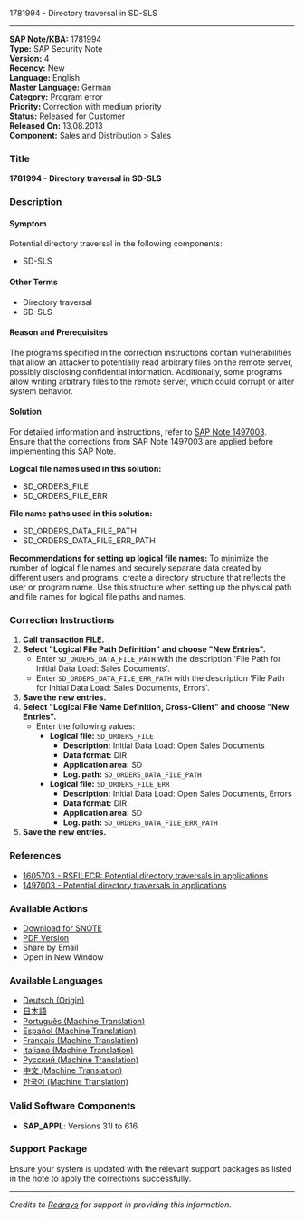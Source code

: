 1781994 - Directory traversal in SD-SLS

---

**SAP Note/KBA:** 1781994  
**Type:** SAP Security Note  
**Version:** 4  
**Recency:** New  
**Language:** English  
**Master Language:** German  
**Category:** Program error  
**Priority:** Correction with medium priority  
**Status:** Released for Customer  
**Released On:** 13.08.2013  
**Component:** Sales and Distribution > Sales

### Title
**1781994 - Directory traversal in SD-SLS**

### Description
#### Symptom
Potential directory traversal in the following components:
- SD-SLS

#### Other Terms
- Directory traversal
- SD-SLS

#### Reason and Prerequisites
The programs specified in the correction instructions contain vulnerabilities that allow an attacker to potentially read arbitrary files on the remote server, possibly disclosing confidential information. Additionally, some programs allow writing arbitrary files to the remote server, which could corrupt or alter system behavior.

#### Solution
For detailed information and instructions, refer to [SAP Note 1497003](https://me.sap.com/notes/1497003). Ensure that the corrections from SAP Note 1497003 are applied before implementing this SAP Note.

**Logical file names used in this solution:**
- SD_ORDERS_FILE
- SD_ORDERS_FILE_ERR

**File name paths used in this solution:**
- SD_ORDERS_DATA_FILE_PATH
- SD_ORDERS_DATA_FILE_ERR_PATH

**Recommendations for setting up logical file names:**
To minimize the number of logical file names and securely separate data created by different users and programs, create a directory structure that reflects the user or program name. Use this structure when setting up the physical path and file names for logical file paths and names.

### Correction Instructions
1. **Call transaction FILE.**
2. **Select "Logical File Path Definition" and choose "New Entries".**
   - Enter `SD_ORDERS_DATA_FILE_PATH` with the description 'File Path for Initial Data Load: Sales Documents'.
   - Enter `SD_ORDERS_DATA_FILE_ERR_PATH` with the description 'File Path for Initial Data Load: Sales Documents, Errors'.
3. **Save the new entries.**
4. **Select "Logical File Name Definition, Cross-Client" and choose "New Entries".**
   - Enter the following values:
     - **Logical file:** `SD_ORDERS_FILE`
       - **Description:** Initial Data Load: Open Sales Documents
       - **Data format:** DIR
       - **Application area:** SD
       - **Log. path:** `SD_ORDERS_DATA_FILE_PATH`
     - **Logical file:** `SD_ORDERS_FILE_ERR`
       - **Description:** Initial Data Load: Open Sales Documents, Errors
       - **Data format:** DIR
       - **Application area:** SD
       - **Log. path:** `SD_ORDERS_DATA_FILE_ERR_PATH`
5. **Save the new entries.**

### References
- [1605703 - RSFILECR: Potential directory traversals in applications](https://me.sap.com/notes/1605703)
- [1497003 - Potential directory traversals in applications](https://me.sap.com/notes/1497003)

### Available Actions
- [Download for SNOTE](https://notesdownloads.sap.com/note/0040000010529612017)
- [PDF Version](https://userapps.support.sap.com/sap/support/sfm/notes/print/0001781994?language=en-US&token=921D2DCF88544CCB18BB1630D02BD7CE)
- Share by Email
- Open in New Window

### Available Languages
- [Deutsch (Origin)](https://me.sap.com/notes/0001781994/D)
- [日本語](https://me.sap.com/notes/0001781994/J)
- [Português (Machine Translation)](https://me.sap.com/notes/0001781994/P)
- [Español (Machine Translation)](https://me.sap.com/notes/0001781994/S)
- [Français (Machine Translation)](https://me.sap.com/notes/0001781994/F)
- [Italiano (Machine Translation)](https://me.sap.com/notes/0001781994/I)
- [Русский (Machine Translation)](https://me.sap.com/notes/0001781994/R)
- [中文 (Machine Translation)](https://me.sap.com/notes/0001781994/1)
- [한국어 (Machine Translation)](https://me.sap.com/notes/0001781994/3)

### Valid Software Components
- **SAP_APPL**: Versions 31I to 616

### Support Package
Ensure your system is updated with the relevant support packages as listed in the note to apply the corrections successfully.

---

*Credits to [Redrays](https://redrays.io) for support in providing this information.*